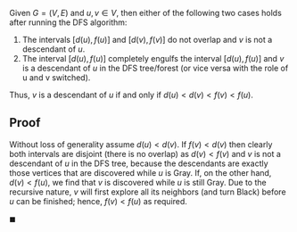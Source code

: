 Given $G= (V,E)$ and $u,v \in V$, then either of the following two cases holds after running the DFS algorithm:

1. The intervals $[d(u), f(u)]$ and $[d (v) ,f (v)]$ do not overlap and $v$ is not a descendant of $u$.
2. The interval $[d (u) ,f (u)]$ completely engulfs the interval $[d (u) ,f (u)]$ and $v$ is a descendant of $u$ in the DFS tree/forest (or vice versa with the role of u and v switched).

Thus, $v$ is a descendant of $u$ if and only if $d(u) \lt d(v) \lt f(v) \lt f(u)$.

## Proof

Without loss of generality assume $d(u) \lt d (v)$. If $f(v) \lt d(v)$ then clearly both intervals are disjoint (there is no overlap) as $d(v) \lt f(v)$ and $v$ is not a descendant of $u$ in the DFS tree, because the descendants are exactly those vertices that are discovered while $u$ is Gray. If, on the other hand, $d(v) \lt f(u)$, we find that $v$ is discovered while $u$ is still Gray. Due to the recursive nature, $v$ will first explore all its neighbors (and turn Black) before $u$ can be finished; hence, $f(v) \lt f(u)$ as required.

$\blacksquare$

